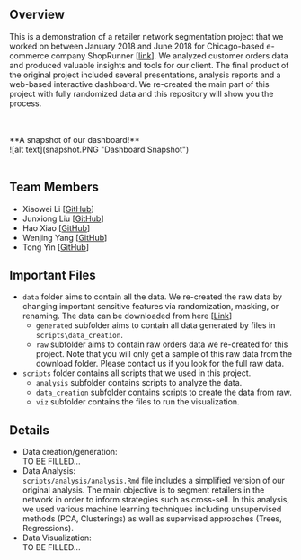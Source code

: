 ## Overview
This is a demonstration of a retailer network segmentation project that we worked on between January 2018 and June 2018 for Chicago-based e-commerce company ShopRunner [[link](https://www.shoprunner.com/home)]. We analyzed customer orders data and produced valuable insights and tools for our client. The final product of the original project included several presentations, analysis reports and a web-based interactive dashboard. We re-created the main part of this project with fully randomized data and this repository will show you the process.

<br />
<br />
**A snapshot of our dashboard!**<br />
![alt text](snapshot.PNG "Dashboard Snapshot")

<br />
<br />


## Team Members
* Xiaowei Li [[GitHub](https://github.com/weiweiweiweili)]
* Junxiong Liu [[GitHub](https://github.com/junxiongliu)]
* Hao Xiao [[GitHub](https://github.com/HaoXiao2018)]
* Wenjing Yang [[GitHub](https://github.com/wyo9057)]
* Tong Yin [[GitHub](https://github.com/Tong-Yin)]

## Important Files
* `data` folder aims to contain all the data. We re-created the raw data by changing important sensitive features via randomization, masking, or renaming. The data can be downloaded from here [[Link](...)]
	* `generated` subfolder aims to contain all data generated by files in `scripts\data_creation`. 
	* `raw` subfolder aims to contain raw orders data we re-created for this project. Note that you will only get a sample of this raw data from the download folder. Please contact us if you look for the full raw data.
* `scripts` folder contains all scripts that we used in this project.
	* `analysis` subfolder contains scripts to analyze the data.
	* `data_creation` subfolder contains scripts to create the data from raw.
	* `viz` subfolder contains the files to run the visualization.

## Details
* Data creation/generation:<br/>
	 TO BE FILLED...
* Data Analysis:<br/>
	`scripts/analysis/analysis.Rmd` file includes a simplified version of our original analysis. The main objective is to segment retailers in the network in order to inform strategies such as cross-sell. In this analysis, we used various machine learning techniques including unsupervised methods (PCA, Clusterings) as well as supervised approaches (Trees, Regressions).
* Data Visualization:<br/>
	 TO BE FILLED...